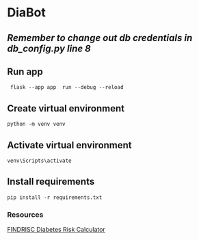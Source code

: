# DiaBot

## _Remember to change out db credentials in db_config.py line 8_

## Run app
``` flask --app app  run --debug --reload```

## Create virtual environment
```python -m venv venv```

## Activate virtual environment
```venv\Scripts\activate```

## Install requirements
```pip install -r requirements.txt```

<!-- create a link to resource -->
### Resources
[FINDRISC Diabetes Risk Calculator](https://qxmd.com/calculate/calculator_236/findrisc-diabetes-risk-calculator#)
